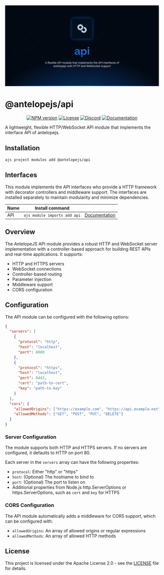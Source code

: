 ![API](.github/social-card.png)

# @antelopejs/api

<div align="center">
<a href="https://www.npmjs.com/package/@antelopejs/core"><img alt="NPM version" src="https://img.shields.io/npm/v/@antelopejs/core.svg?style=for-the-badge&labelColor=000000"></a>
<a href="https://github.com/AntelopeJS/antelopejs/blob/main/LICENSE"><img alt="License" src="https://img.shields.io/npm/l/@antelopejs/core.svg?style=for-the-badge&labelColor=000000"></a>
<a href="https://discord.gg/C2G8QW63"><img src="https://img.shields.io/badge/Discord-18181B?logo=discord&style=for-the-badge&color=000000" alt="Discord"></a>
<a href="https://discord.gg/C2G8QW63"><img src="https://img.shields.io/badge/Docs-18181B?logo=Antelope.JS&style=for-the-badge&color=000000" alt="Documentation"></a>
</div>

A lightweight, flexible HTTP/WebSocket API module that implements the interface API of antelopejs.

## Installation

```bash
ajs project modules add @antelopejs/api
```

## Interfaces

This module implements the API interfaces who provide a HTTP framework with decorator controllers and middleware support. The interfaces are installed separately to maintain modularity and minimize dependencies.

| Name          | Install command                         |                                                              |
| ------------- | --------------------------------------- | ------------------------------------------------------------ |
| API           | `ajs module imports add api`            | [Documentation](https://github.com/AntelopeJS/interface-api) |

## Overview

The AntelopeJS API module provides a robust HTTP and WebSocket server implementation with a controller-based approach for building REST APIs and real-time applications. It supports:

- HTTP and HTTPS servers
- WebSocket connections
- Controller-based routing
- Parameter injection
- Middleware support
- CORS configuration

## Configuration

The API module can be configured with the following options:

```json
{
  "servers": [
    {
      "protocol": "http",
      "host": "localhost",
      "port": 8080
    },
    {
      "protocol": "https",
      "host": "localhost",
      "port": 8443,
      "cert": "path-to-cert",
      "key": "path-to-key"
    }
  ],
  "cors": {
    "allowedOrigins": ["https://example.com", "https://api.example.net"],
    "allowedMethods": ["GET", "POST", "PUT", "DELETE"]
  }
}
```

### Server Configuration

The module supports both HTTP and HTTPS servers. If no servers are configured, it defaults to HTTP on port 80.

Each server in the `servers` array can have the following properties:

- `protocol`: Either "http" or "https"
- `host`: (Optional) The hostname to bind to
- `port`: (Optional) The port to listen on
- Additional properties from Node.js http.ServerOptions or https.ServerOptions, such as `cert` and `key` for HTTPS

### CORS Configuration

The API module automatically adds a middleware for CORS support, which can be configured with:

- `allowedOrigins`: An array of allowed origins or regular expressions
- `allowedMethods`: An array of allowed HTTP methods

## License

This project is licensed under the Apache License 2.0 - see the [LICENSE](LICENSE) file for details.
